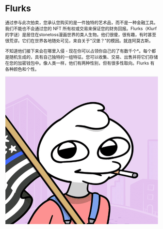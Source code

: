# Flurks

通过参与此次拍卖，您承认您购买的是一件独特的艺术品，而不是一种金融工具。我们不能也不会通过您的 NFT 所有权或交易来保证您的财务回报。Flurks（Klurf的字谜）是居住在stonetoss漫画世界的类人生物。他们很傻，很有趣，有时甚至很荒谬。它们在世界各地随处可见，来自关于“汉堡？”的模因。就连阿莫古斯。 

不知道他们接下来会在哪里入侵 - 现在你可以占领你自己的了有数千个*。每个都是随机生成的，具有自己独特的一组特征。您可以收集、交易、出售并将它们存储在您的加密钱包中。像人类一样，他们有两种性别，但有很多性取向。Flurks 有各种颜色和个性。

![nft](01.png)


